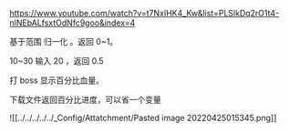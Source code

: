 https://www.youtube.com/watch?v=t7NxIHK4_Kw&list=PLSlkDq2rO1t4-nlNEbALfsxtOdNfc9goo&index=4

基于范围 归一化 。返回 0~1。


10~30  输入 20 ，返回 0.5

打 boss 显示百分比血量。

下载文件返回百分比进度，可以省一个变量

![[../../../../../_Config/Attatchment/Pasted image 20220425015345.png]]